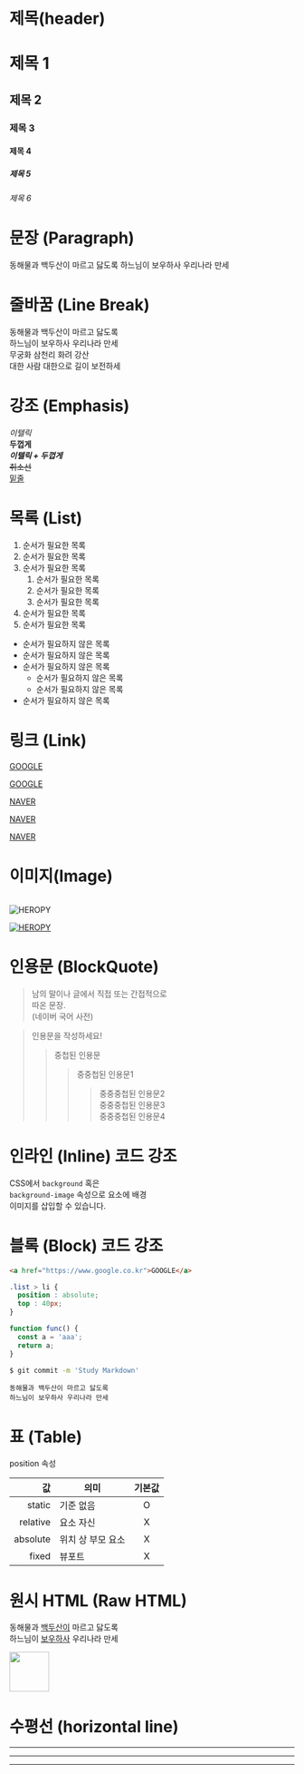 # 제목(header)

# 제목 1
## 제목 2
### 제목 3
#### 제목 4
##### 제목 5
###### 제목 6

# 문장 (Paragraph)

동해물과 백두산이 마르고 닳도록
하느님이 보우하사 우리나라 만세

# 줄바꿈 (Line Break)

동해물과 백두산이 마르고 닳도록    
하느님이 보우하사 우리나라 만세    
무궁화 삼천리 화려 강산    
대한 사람 대한으로 길이 보전하세

# 강조 (Emphasis)

_이텔릭_  
**두껍게**  
**_이텔릭 + 두껍게_**  
~~취소선~~  
<u>밑줄</u>  

# 목록 (List)

1. 순서가 필요한 목록
1. 순서가 필요한 목록
1. 순서가 필요한 목록
    1. 순서가 필요한 목록
    1. 순서가 필요한 목록
    1. 순서가 필요한 목록
1. 순서가 필요한 목록
1. 순서가 필요한 목록

- 순서가 필요하지 않은 목록
- 순서가 필요하지 않은 목록
- 순서가 필요하지 않은 목록
    - 순서가 필요하지 않은 목록
    - 순서가 필요하지 않은 목록
- 순서가 필요하지 않은 목록

# 링크 (Link)
<a href="https://www.google.co.kr">GOOGLE</a>

[GOOGLE](https://www.google.co.kr)

<a href="https://www.google.co.kr" title="네이버로 이동">NAVER</a>

[NAVER](https://www.google.co.kr "네이버로 이동")

<a href="https://www.google.co.kr" title="네이버로 이동" target="_blank">NAVER</a>

# 이미지(Image)

![]()

![HEROPY](https://heropy.blog/css/images/logo.png)

[![HEROPY](https://heropy.blog/css/images/logo.png)
](https://heropy.blog/)

# 인용문 (BlockQuote)

>남의 말이나 글에서 직접 또는 간접적으로  
따온 문장.  
>(네이버 국어 사전)

>인용문을 작성하세요!
>>중첩된 인용문
>>>중중첩된 인용문1
>>>>중중중첩된 인용문2  
>>>>중중중첩된 인용문3  
>>>>중중중첩된 인용문4  

# 인라인 (Inline) 코드 강조

CSS에서 `background` 혹은  
`background-image` 속성으로 요소에 배경  
이미지를 삽입할 수 있습니다.

# 블록 (Block) 코드 강조

```html 
<a href="https://www.google.co.kr">GOOGLE</a>
```
```css
.list > li {
  position : absolute;
  top : 40px;
}
```
```javascript
function func() {
  const a = 'aaa';
  return a;
}
```
```bash
$ git commit -m 'Study Markdown'
```
```plaintext
동해물과 백두산이 마르고 닳도록  
하느님이 보우하사 우리나라 만세
```

# 표 (Table)

position 속성

값 | 의미 | 기본값
--:|--|:--:
static | 기준 없음 | O
relative | 요소 자신 | X
absolute | 위치 상 부모 요소 | X
fixed | 뷰포트 | X

# 원시 HTML (Raw HTML)

동해물과 <span style="text-decoration: underline;">백두산이</span> 마르고 닳도록  
하느님이 <u>보우하사</u> 우리나라 만세

<img width="70" src="https://heropy.blog/css/images/logo.png">

# 수평선 (horizontal line)
---
***
___